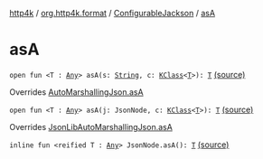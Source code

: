 [http4k](../../index.md) / [org.http4k.format](../index.md) / [ConfigurableJackson](index.md) / [asA](./as-a.md)

# asA

`open fun <T : `[`Any`](https://kotlinlang.org/api/latest/jvm/stdlib/kotlin/-any/index.html)`> asA(s: `[`String`](https://kotlinlang.org/api/latest/jvm/stdlib/kotlin/-string/index.html)`, c: `[`KClass`](https://kotlinlang.org/api/latest/jvm/stdlib/kotlin.reflect/-k-class/index.html)`<`[`T`](as-a.md#T)`>): `[`T`](as-a.md#T) [(source)](https://github.com/http4k/http4k/blob/master/http4k-format-jackson/src/main/kotlin/org/http4k/format/Jackson.kt#L81)

Overrides [AutoMarshallingJson.asA](../-auto-marshalling-json/as-a.md)


`open fun <T : `[`Any`](https://kotlinlang.org/api/latest/jvm/stdlib/kotlin/-any/index.html)`> asA(j: JsonNode, c: `[`KClass`](https://kotlinlang.org/api/latest/jvm/stdlib/kotlin.reflect/-k-class/index.html)`<`[`T`](as-a.md#T)`>): `[`T`](as-a.md#T) [(source)](https://github.com/http4k/http4k/blob/master/http4k-format-jackson/src/main/kotlin/org/http4k/format/Jackson.kt#L82)

Overrides [JsonLibAutoMarshallingJson.asA](../-json-lib-auto-marshalling-json/as-a.md)


`inline fun <reified T : `[`Any`](https://kotlinlang.org/api/latest/jvm/stdlib/kotlin/-any/index.html)`> JsonNode.asA(): `[`T`](as-a.md#T) [(source)](https://github.com/http4k/http4k/blob/master/http4k-format-jackson/src/main/kotlin/org/http4k/format/Jackson.kt#L84)